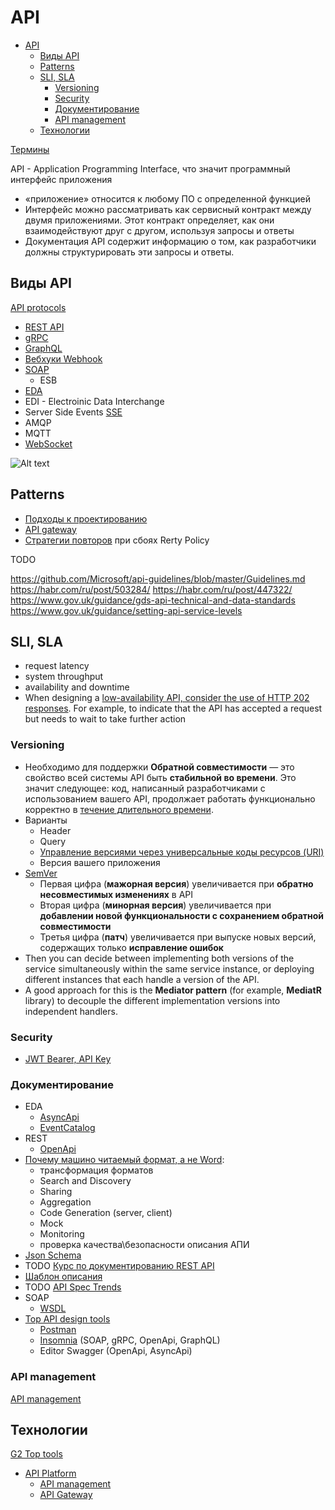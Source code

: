 # API

- [API](#api)
  - [Виды API](#виды-api)
  - [Patterns](#patterns)
  - [SLI, SLA](#sli-sla)
    - [Versioning](#versioning)
    - [Security](#security)
    - [Документирование](#документирование)
    - [API management](#api-management)
  - [Технологии](#технологии)

[Термины](https://starkovden.github.io/Glossary-for-API-documentation.html)

API - Application Programming Interface, что значит программный интерфейс приложения

  - «приложение» относится к любому ПО с определенной функцией
  - Интерфейс можно рассматривать как сервисный контракт между двумя приложениями. Этот контракт определяет, как они взаимодействуют друг с другом, используя запросы и ответы
  - Документация API содержит информацию о том, как разработчики должны структурировать эти запросы и ответы.

## Виды API

[API protocols](https://blog.postman.com/api-protocols-in-2023/)

- [REST API](api.rest.md)
- [gRPC](../technology/protocols.integration/grpc.md)
- [GraphQL](../technology/protocols.integration/graphql.md)
- [Вебхуки Webhook](webhook.md)
- [SOAP](wsdl.md)
  - ESB
- [EDA](../arch/style/eda.md)
- EDI - Electroinic Data Interchange
- Server Side Events [SSE](../technology/protocols.integration/sse.md)
- AMQP
- MQTT
- [WebSocket](../technology/protocols.integration/websocket.md)

![Alt text](../img/api/api.protocols.jpg)

## Patterns

- [Подходы к проектированию](api.design.md)
- [API gateway](../arch/pattern/deployment/api.gateway.md)
- [Стратегии повторов](../arch/pattern/system.design/fault.tolerance/pattern.failure.md) при сбоях Rerty Policy

TODO

https://github.com/Microsoft/api-guidelines/blob/master/Guidelines.md
https://habr.com/ru/post/503284/
https://habr.com/ru/post/447322/
https://www.gov.uk/guidance/gds-api-technical-and-data-standards
https://www.gov.uk/guidance/setting-api-service-levels

## SLI, SLA

- request latency
- system throughput
- availability and downtime
- When designing a [low-availability API, consider the use of HTTP 202 responses](https://www.gov.uk/guidance/setting-api-service-levels). For example, to indicate that the API has accepted a request but needs to wait to take further action

### Versioning

- Необходимо для поддержки __Обратной совместимости__ — это свойство всей системы API быть __стабильной во времени__. Это значит следующее: код, написанный разработчиками с использованием вашего API, продолжает работать функционально корректно в [течение длительного времени](https://twirl.github.io/The-API-Book/API.ru.html#back-compat-statement).
- Варианты
  - Header
  - Query
  - [Управление версиями через универсальные коды ресурсов (URI)](https://learn.-microsoft.com/ru-ru/azure/architecture/best-practices/api-design#versioning-a-restful-web-api)
  - Версия вашего приложения
- [SemVer](https://twirl.github.io/The-API-Book/API.ru.html#intro-versioning)  
  - Первая цифра (__мажорная версия__) увеличивается при __обратно несовместимых изменениях__ в API
  - Вторая цифра (__минорная версия__) увеличивается при __добавлении новой функциональности с сохранением обратной совместимости__
  - Третья цифра (__патч__) увеличивается при выпуске новых версий, содержащих только __исправление ошибок__
- Then you can decide between implementing both versions of the service simultaneously within the same service instance, or deploying different instances that each handle a version of the API.
- A good approach for this is the __Mediator pattern__ (for example, __MediatR__ library) to decouple the different implementation versions into independent handlers.

### Security

- [JWT Bearer, API Key](../arch/ability/security.api.md)

### Документирование

- EDA
  - [AsyncApi](asyncapi.md)
  - [EventCatalog](https://www.eventcatalog.dev/docs/events/introduction)
- REST
  - [OpenApi](openapi.md)
- [Почему машино читаемый формат, а не Word](https://www.apimatic.io/blog/2017/04/why-your-api-needs-machine-readable-description-832e805f6855/):
  - трансформация форматов
  - Search and Discovery
  - Sharing
  - Aggregation
  - Code Generation (server, client)
  - Mock
  - Monitoring  
  - проверка качества\безопасности описания АПИ
- [Json Schema](jsonschema.md)
- TODO [Курс по документированию REST API](https://starkovden.github.io/)
- [Шаблон описания](https://tyk.io/blog/whats-minimum-documentation-required-api/)
- TODO [API Spec Trends](https://www.apimatic.io/blog/2022/03/top-api-specification-trends-2019-2022/)
- SOAP
  - [WSDL](wsdl.md)
- [Top API design tools](https://www.g2.com/categories/api-design)
  - [Postman](../technology/api/postman.md)
  - [Insomnia](https://insomnia.rest/products/insomnia) (SOAP, gRPC, OpenApi, GraphQL)
  - Editor Swagger (OpenApi, AsyncApi)

### API management

[API management](api-managment.md)

## Технологии

[G2 Top tools](https://www.g2.com/reports/8128c8c9-0bc9-4c9e-8daa-b1b1294d3c77/preview?tab=grid)

- [API Platform](https://blog.postman.com/new-postman-api-platform-redefining-api-management-for-api-first-world/)
  - [API management](api-managment.md)
  - [API Gateway](../arch/pattern/deployment/api.gateway.md)
